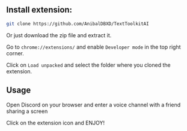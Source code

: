 ## Install extension:

```bash
git clone https://github.com/AnibalDBXD/TextToolkitAI
```
Or just download the zip file and extract it.

Go to `chrome://extensions/` and enable `Developer mode` in the top right corner.

Click on `Load unpacked` and select the folder where you cloned the extension.

## Usage

Open Discord on your browser and enter a voice channel with a friend sharing a screen

Click on the extension icon and ENJOY!
